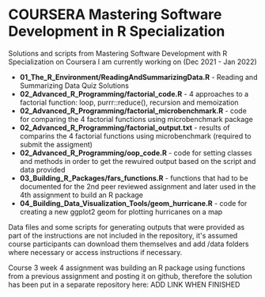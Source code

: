 # COURSERA Mastering Software Development in R Specialization
Solutions and scripts from Mastering Software Development with R Specialization on Coursera I am currently working on (Dec 2021 - Jan 2022)

- **01_The_R_Environment/ReadingAndSummarizingData.R** - Reading and Summarizing Data Quiz Solutions
- **02_Advanced_R_Programming/factorial_code.R** - 4 approaches to a factorial function: loop, purrr::reduce(), recursion and memoization
- **02_Advanced_R_Programming/factorial_microbenchmark.R** - code for comparing the 4 factorial functions using microbenchmark package
- **02_Advanced_R_Programming/factorial_output.txt** - results of comparins the 4 factorial functions using microbenchmark (required to submit the assigment)
- **02_Advanced_R_Programming/oop_code.R** - code for setting classes and methods in order to get the rewuired output based on the script and data provided
- **03_Building_R_Packages/fars_functions.R** - functions that had to be documented for the 2nd peer reviewed assignment and later used in the 4th assignment to build an R package
- **04_Building_Data_Visualization_Tools/geom_hurricane.R** - code for creating a new ggplot2 geom for plotting hurricanes on a map

Data files and some scripts for generating outputs that were provided as part of the instructions are not included in the repository, it's assumed course participants can download them themselves and add /data folders where necessary or access instructions if necessary.

Course 3 week 4 assignment was building an R package using functions from a previous assignment and posting it on github, therefore the solution has been put in a separate repository here: ADD LINK WHEN FINISHED
